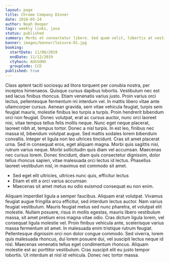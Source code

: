 ```yaml
---
layout: page
title: Chrome Company Dinner
date: 2016-05-24
author: Noah Hooper
tags: weekly links, java
status: published
summary: Morbi et consectetur libero. Sed quam velit, lobortis at vestibulum.
banner: images/banner/leisure-01.jpg
booking:
  startDate: 11/08/2019
  endDate: 11/12/2019
  ctyhocn: AUSSOHX
  groupCode: CCD
published: true
---
```

Class aptent taciti sociosqu ad litora torquent per conubia nostra, per inceptos himenaeos. Quisque cursus dapibus lobortis. Vestibulum nec est sed lacus finibus rhoncus. Etiam venenatis varius justo. Proin varius orci lectus, pellentesque fermentum mi interdum vel. In mattis libero vitae ante ullamcorper cursus. Aenean gravida, sem vitae vehicula feugiat, turpis sem feugiat mauris, molestie finibus leo turpis a turpis. Proin hendrerit bibendum orci non feugiat.
Donec volutpat, erat ac cursus auctor, nunc orci laoreet nisi, vitae tempus tellus felis mollis neque. Nunc eget neque placerat, laoreet nibh at, tempus tortor. Donec a nisl turpis. In est leo, finibus nec massa id, bibendum volutpat augue. Sed mattis sodales lorem bibendum convallis. Integer et ligula non leo ultrices tincidunt. Cras sit amet placerat urna. Sed in consequat eros, eget aliquam magna. Morbi quis sagittis nisi, rutrum varius neque. Morbi sollicitudin quis diam vel accumsan. Maecenas nec cursus lorem. Donec tincidunt, diam quis consectetur dignissim, dolor tellus rhoncus sapien, vitae malesuada orci lectus id lectus. Phasellus laoreet vestibulum nisl, in maximus est commodo sit amet.

* Sed eget elit ultricies, ultrices nunc quis, efficitur lectus
* Etiam et elit a orci varius accumsan
* Maecenas sit amet metus eu odio euismod consequat eu non enim.

Aliquam imperdiet ligula a semper faucibus. Aliquam erat volutpat. Vivamus feugiat augue fringilla arcu efficitur, sed interdum lectus auctor. Nam varius feugiat vestibulum. Mauris feugiat metus sed nunc pharetra, et volutpat elit molestie. Nullam posuere, risus in mollis egestas, mauris libero vestibulum massa, sit amet pretium eros magna vitae odio. Cras dictum ligula lorem, vel consequat ligula molestie vel. Proin finibus vehicula ante, scelerisque varius massa fermentum sit amet. In malesuada enim tristique rutrum feugiat. Pellentesque dignissim orci non dolor congue commodo. Sed viverra, lorem quis malesuada rhoncus, dui lorem posuere dui, vel suscipit lectus neque id nisl. Maecenas venenatis tellus eget condimentum rhoncus. Aliquam molestie est ac porttitor vestibulum. Cras suscipit elit eu justo tempor lobortis. Ut interdum at nisl id vehicula. Donec nec tortor massa.
